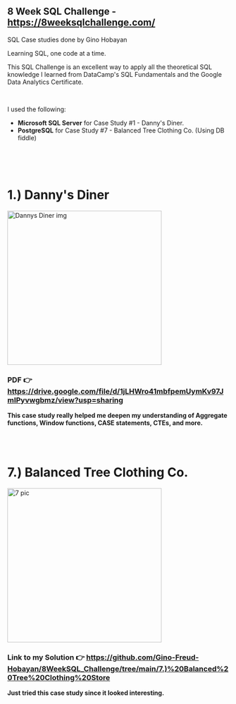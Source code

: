 ## 8 Week SQL Challenge - https://8weeksqlchallenge.com/

SQL Case studies done by Gino Hobayan

Learning SQL, one code at a time.

This SQL Challenge is an excellent way to apply all the theoretical SQL knowledge I learned from DataCamp's SQL Fundamentals and the Google Data Analytics Certificate.

<br>

I used the following: 
<br>

- **Microsoft SQL Server** for Case Study #1 - Danny's Diner.
- **PostgreSQL** for Case Study #7 - Balanced Tree Clothing Co. (Using DB fiddle)




<br><br><br>




# **1.) Danny's Diner**

<img width="350" alt="Dannys Diner img" src="https://github.com/Gino-Freud-Hobayan/8WeekSQL_Challenge/assets/117270964/64af7ab9-d0d9-4607-9e42-1c22184999ff">

### **PDF 👉 https://drive.google.com/file/d/1jLHWro41mbfpemUymKv97JmIPyvwgbmz/view?usp=sharing**

**This case study really helped me deepen my understanding of Aggregate functions, Window functions, CASE statements, CTEs, and more.**



<br>
<br>


# **7.) Balanced Tree Clothing Co.**

<img src="https://github.com/Gino-Freud-Hobayan/8WeekSQL_Challenge/assets/117270964/735f7f93-e44d-4668-9d24-d5cff9279e68" alt="7 pic" width="350" height="350">

### **Link to my Solution 👉 https://github.com/Gino-Freud-Hobayan/8WeekSQL_Challenge/tree/main/7.)%20Balanced%20Tree%20Clothing%20Store**

**Just tried this case study since it looked interesting.**



<br>




<br>
<br>




